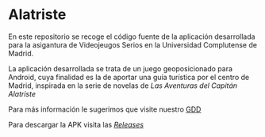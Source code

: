 # Alatriste
En este repositorio se recoge el código fuente de la aplicación desarrollada para la asigantura de Videojeugos Serios en la Universidad Complutense de Madrid.

La aplicación desarrollada se trata de un juego geoposicionado para Android, cuya finalidad es la de aportar una guía turística por el centro de Madrid, inspirada en la serie de novelas de _Las Aventuras del Capitán Alatriste_

Para más información le sugerimos que visite nuestro 
[GDD](https://github.com/borjacano97/Alatriste/wiki/GDD)

Para descargar la APK visita las [_Releases_](https://github.com/borjacano97/Alatriste/releases)
